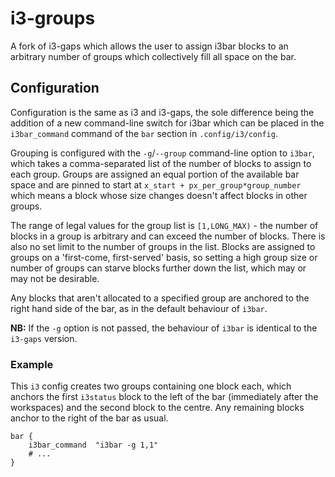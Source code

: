 # i3-groups

A fork of i3-gaps which allows the user to assign i3bar blocks to an arbitrary number of groups which collectively fill all space on the bar.

## Configuration

Configuration is the same as i3 and i3-gaps, the sole difference being the addition of a new command-line switch for i3bar which can be placed in the `i3bar_command` command of the `bar` section in `.config/i3/config`.

Grouping is configured with the `-g`/`--group` command-line option to `i3bar`, which takes a comma-separated list of the number of blocks to assign to each group. Groups are assigned an equal portion of the available bar space and are pinned to start at `x_start + px_per_group*group_number` which means a block whose size changes doesn't affect blocks in other groups.

The range of legal values for the group list is `[1,LONG_MAX)` - the number of blocks in a group is arbitrary and can exceed the number of blocks. There is also no set limit to the number of groups in the list. Blocks are assigned to groups on a 'first-come, first-served' basis, so setting a high group size or number of groups can starve blocks further down the list, which may or may not be desirable.

Any blocks that aren't allocated to a specified group are anchored to the right hand side of the bar, as in the default behaviour of `i3bar`.

**NB:** If the `-g` option is not passed, the behaviour of `i3bar` is identical to the `i3-gaps` version.

### Example

This `i3` config creates two groups containing one block each, which anchors the first `i3status` block to the left of the bar (immediately after the workspaces) and the second block to the centre. Any remaining blocks anchor to the right of the bar as usual.

```
bar {
    i3bar_command  "i3bar -g 1,1"
    # ...
}
```

